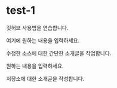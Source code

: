 # test-1
깃허브 사용법을 연습합니다.

여기에 원하는 내용을 입력하세요.

수정한 소스에 대한 간단한 소개글을 작업합니다.

원하는 내용을 입력하세요.

저장소에 대한 소개글을 작성합니다.
